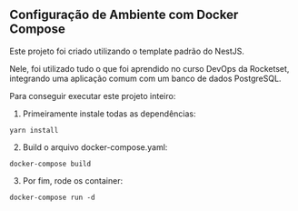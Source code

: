 Configuração de Ambiente com Docker Compose
-----

Este projeto foi criado utilizando o template padrão do NestJS.

Nele, foi utilizado tudo o que foi aprendido no curso DevOps da Rocketset, integrando uma aplicação comum com um banco de dados PostgreSQL.

Para conseguir executar este projeto inteiro:

1. Primeiramente instale todas as dependências:

```
yarn install
```

2. Build o arquivo docker-compose.yaml:

```
docker-compose build
```

3. Por fim, rode os container:

```
docker-compose run -d
```